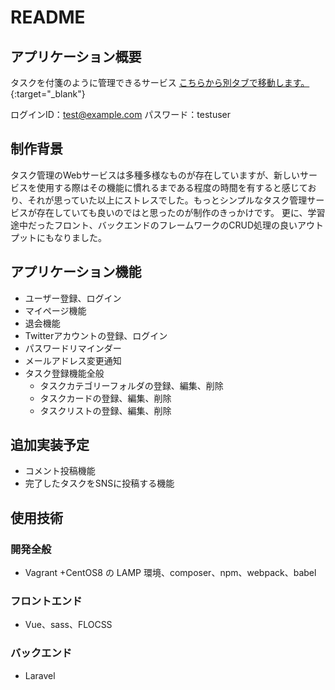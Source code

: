 # README
## アプリケーション概要
タスクを付箋のように管理できるサービス
[こちらから別タブで移動します。](https://task-app.shimanamisan.com/){:target="_blank"}

ログインID：test@example.com
パスワード：testuser

## 制作背景
タスク管理のWebサービスは多種多様なものが存在していますが、新しいサービスを使用する際はその機能に慣れるまである程度の時間を有すると感じており、それが思っていた以上にストレスでした。もっとシンプルなタスク管理サービスが存在していても良いのではと思ったのが制作のきっかけです。
更に、学習途中だったフロント、バックエンドのフレームワークのCRUD処理の良いアウトプットにもなりました。

## アプリケーション機能
- ユーザー登録、ログイン
- マイページ機能
- 退会機能
- Twitterアカウントの登録、ログイン
- パスワードリマインダー
- メールアドレス変更通知
- タスク登録機能全般
    - タスクカテゴリーフォルダの登録、編集、削除
    - タスクカードの登録、編集、削除
    - タスクリストの登録、編集、削除


## 追加実装予定
- コメント投稿機能
- 完了したタスクをSNSに投稿する機能

## 使用技術
### 開発全般
- Vagrant +CentOS8 の LAMP 環境、composer、npm、webpack、babel
### フロントエンド
- Vue、sass、FLOCSS
### バックエンド
- Laravel



















